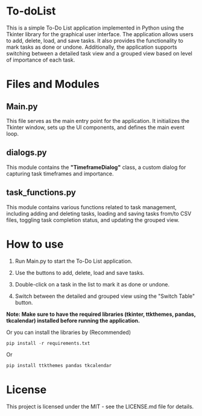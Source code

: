 # To-doList
This is a simple To-Do List application implemented in Python using the Tkinter library for the graphical user interface. The application allows users to add, delete, load, and save tasks. It also provides the functionality to mark tasks as done or undone. Additionally, the application supports switching between a detailed task view and a grouped view based on level of importance of each task.


# Files and Modules
## Main.py
This file serves as the main entry point for the application. It initializes the Tkinter window, sets up the UI components, and defines the main event loop.    

## dialogs.py
This module contains the **"TimeframeDialog"** class, a custom dialog for capturing task timeframes and importance. 

## task_functions.py
This module contains various functions related to task management, including adding and deleting tasks, loading and saving tasks from/to CSV files, toggling task completion status, and updating the grouped view. 


# How to use
1. Run Main.py to start the To-Do List application.     

2. Use the buttons to add, delete, load and save tasks.    

3. Double-click on a task in the list to mark it as done or undone.     

4. Switch between the detailed and grouped view using the "Switch Table" button.    

**Note: Make sure to have the required libraries (tkinter, ttkthemes, pandas, tkcalendar) installed before running the application.**   

Or you can install the libraries by (Recommended)     
```python
pip install -r requirements.txt
```

Or  
```python
pip install ttkthemes pandas tkcalendar
```


# License
This project is licensed under the MIT - see the LICENSE.md file for details.

